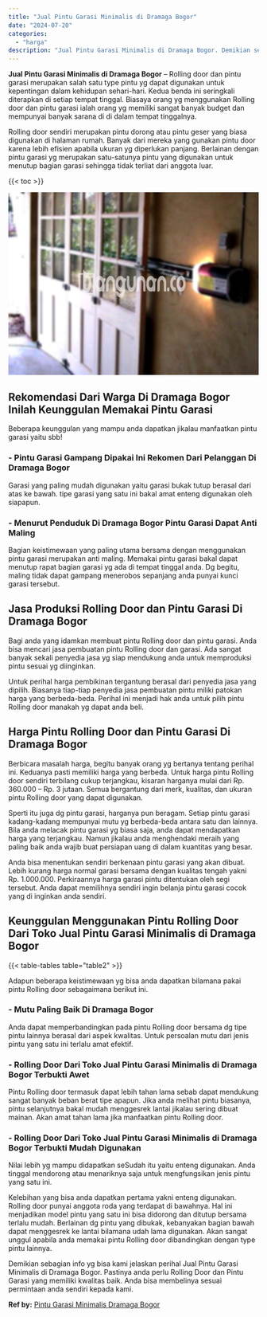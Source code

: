 ```yaml
---
title: "Jual Pintu Garasi Minimalis di Dramaga Bogor"
date: "2024-07-20"
categories: 
  - "harga"
description: "Jual Pintu Garasi Minimalis di Dramaga Bogor. Demikian sebagian info yg bisa kami jelaskan perihal Jual Pintu Garasi Minimalis di Dramaga Bogor. Pastinya and..."
---
```


**Jual Pintu Garasi Minimalis di Dramaga Bogor** – Rolling door dan pintu garasi merupakan salah satu type pintu yg dapat digunakan untuk kepentingan dalam kehidupan sehari-hari. Kedua benda ini seringkali diterapkan di setiap tempat tinggal. Biasaya orang yg menggunakan Rolling door dan pintu garasi ialah orang yg memiliki sangat banyak budget dan mempunyai banyak sarana di di dalam tempat tinggalnya.

Rolling door sendiri merupakan pintu dorong atau pintu geser yang biasa digunakan di halaman rumah. Banyak dari mereka yang gunakan pintu door karena lebih efisien apabila ukuran yg diperlukan panjang. Berlainan dengan pintu garasi yg merupakan satu-satunya pintu yang digunakan untuk menutup bagian garasi sehingga tidak terliat dari anggota luar.

{{< toc >}}

![Jual Pintu Garasi Minimalis di Dramaga Bogor](/images/pintu-garasi-04.png)

## Rekomendasi Dari Warga Di Dramaga Bogor Inilah Keunggulan Memakai Pintu Garasi

Beberapa keunggulan yang mampu anda dapatkan jikalau manfaatkan pintu garasi yaitu sbb!

### \- Pintu Garasi Gampang Dipakai Ini Rekomen Dari Pelanggan Di Dramaga Bogor

Garasi yang paling mudah digunakan yaitu garasi bukak tutup berasal dari atas ke bawah. tipe garasi yang satu ini bakal amat enteng digunakan oleh siapapun.

### \- Menurut Penduduk Di Dramaga Bogor Pintu Garasi Dapat Anti Maling

Bagian keistimewaan yang paling utama bersama dengan menggunakan pintu garasi merupakan anti maling. Memakai pintu garasi bakal dapat menutup rapat bagian garasi yg ada di tempat tinggal anda. Dg begitu, maling tidak dapat gampang menerobos sepanjang anda punyai kunci garasi tersebut.

## Jasa Produksi Rolling Door dan Pintu Garasi Di Dramaga Bogor

Bagi anda yang idamkan membuat pintu Rolling door dan pintu garasi. Anda bisa mencari jasa pembuatan pintu Rolling door dan garasi. Ada sangat banyak sekali penyedia jasa yg siap mendukung anda untuk memproduksi pintu sesuai yg diinginkan.

Untuk perihal harga pembikinan tergantung berasal dari penyedia jasa yang dipilih. Biasanya tiap-tiap penyedia jasa pembuatan pintu miliki patokan harga yang berbeda-beda. Perihal ini menjadi hak anda untuk pilih pintu Rolling door manakah yg dapat anda beli.

## Harga Pintu Rolling Door dan Pintu Garasi Di Dramaga Bogor

Berbicara masalah harga, begitu banyak orang yg bertanya tentang perihal ini. Keduanya pasti memiliki harga yang berbeda. Untuk harga pintu Rolling door sendiri terbilang cukup terjangkau, kisaran harganya mulai dari Rp. 360.000 – Rp. 3 jutaan. Semua bergantung dari merk, kualitas, dan ukuran pintu Rolling door yang dapat digunakan.

Sperti itu juga dg pintu garasi, harganya pun beragam. Setiap pintu garasi kadang-kadang mempunyai mutu yg berbeda-beda antara satu dan lainnya. Bila anda melacak pintu garasi yg biasa saja, anda dapat mendapatkan harga yang terjangkau. Namun jikalau anda menghendaki meraih yang paling baik anda wajib buat persiapan uang di dalam kuantitas yang besar.

Anda bisa menentukan sendiri berkenaan pintu garasi yang akan dibuat. Lebih kurang harga normal garasi bersama dengan kualitas tengah yakni Rp. 1.000.000. Perkiraannya harga garasi pintu ditentukan oleh segi tersebut. Anda dapat memilihnya sendiri ingin belanja pintu garasi cocok yang di inginkan anda sendiri.

## Keunggulan Menggunakan Pintu Rolling Door Dari Toko Jual Pintu Garasi Minimalis di Dramaga Bogor

{{< table-tables table="table2" >}}

Adapun beberapa keistimewaan yg bisa anda dapatkan bilamana pakai pintu Rolling door sebagaimana berikut ini.

### \- Mutu Paling Baik Di Dramaga Bogor

Anda dapat memperbandingkan pada pintu Rolling door bersama dg tipe pintu lainnya berasal dari aspek kwalitas. Untuk persoalan mutu dari jenis pintu yang satu ini terlalu amat efektif.

### \- Rolling Door Dari Toko Jual Pintu Garasi Minimalis di Dramaga Bogor Terbukti Awet

Pintu Rolling door termasuk dapat lebih tahan lama sebab dapat mendukung sangat banyak beban berat tipe apapun. Jika anda melihat pintu biasanya, pintu selanjutnya bakal mudah menggesrek lantai jikalau sering dibuat mainan. Akan amat tahan lama jika manfaatkan pintu Rolling door.

### \- Rolling Door Dari Toko Jual Pintu Garasi Minimalis di Dramaga Bogor Terbukti Mudah Digunakan

Nilai lebih yg mampu didapatkan seSudah itu yaitu enteng digunakan. Anda tinggal mendorong atau menariknya saja untuk mengfungsikan jenis pintu yang satu ini.

Kelebihan yang bisa anda dapatkan pertama yakni enteng digunakan. Rolling door punyai anggota roda yang terdapat di bawahnya. Hal ini menjadikan model pintu yang satu ini bisa didorong dan ditutup bersama terlalu mudah. Berlainan dg pintu yang dibukak, kebanyakan bagian bawah dapat menggesrek ke lantai bilamana udah lama digunakan. Akan sangat unggul apabila anda memakai pintu Rolling door dibandingkan dengan type pintu lainnya.

Demikian sebagian info yg bisa kami jelaskan perihal Jual Pintu Garasi Minimalis di Dramaga Bogor. Pastinya anda perlu Rolling Door dan Pintu Garasi yang memiliki kwalitas baik. Anda bisa membelinya sesuai permintaan anda sendiri kepada kami.

**Ref by:** [Pintu Garasi Minimalis Dramaga Bogor](https://id.wikipedia.org/wiki/Pintu)
